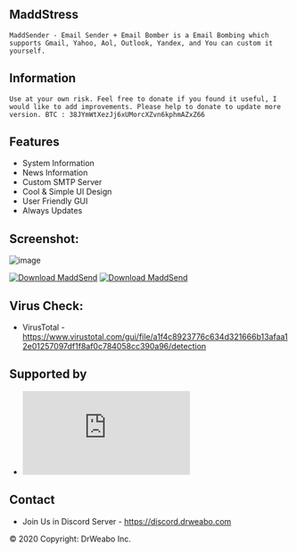 ## MaddStress

``
MaddSender - Email Sender + Email Bomber is a Email Bombing which supports Gmail, Yahoo, Aol, Outlook, Yandex, and You can custom it yourself. 
``

## Information

``
Use at your own risk.
Feel free to donate if you found it useful, I would like to add improvements. Please help to donate to update more version.
BTC : 38JYmWtXezJj6xUMorcXZvn6kphmAZxZ66
``

## Features
- System Information
- News Information
- Custom SMTP Server
- Cool & Simple UI Design
- User Friendly GUI
- Always Updates


## Screenshot:

![image](https://a.fsdn.com/con/app/proj/maddsend/screenshots/MaddSend.png/max/max/1)

[![Download MaddSend](https://a.fsdn.com/con/app/sf-download-button)](https://sourceforge.net/projects/maddsend/files/latest/download) [![Download MaddSend](https://img.shields.io/sourceforge/dm/maddsend.svg)](https://sourceforge.net/projects/maddsend/files/latest/download)


## Virus Check: 
- VirusTotal - https://www.virustotal.com/gui/file/a1f4c8923776c634d321666b13afaa12e01257097df1f8af0c784058cc390a96/detection


## Supported by
- [![Download MaddSend](https://sourceforge.net/sflogo.php?type=13&group_id=3229354)](https://sourceforge.net/p/maddsend/)


## Contact
- Join Us in Discord Server - https://discord.drweabo.com

© 2020 Copyright: DrWeabo Inc.
